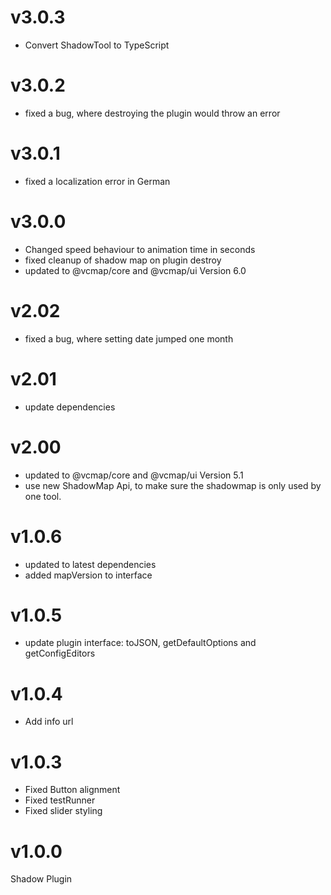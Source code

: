 # v3.0.3

- Convert ShadowTool to TypeScript

# v3.0.2

- fixed a bug, where destroying the plugin would throw an error

# v3.0.1

- fixed a localization error in German

# v3.0.0

- Changed speed behaviour to animation time in seconds
- fixed cleanup of shadow map on plugin destroy
- updated to @vcmap/core and @vcmap/ui Version 6.0

# v2.02

- fixed a bug, where setting date jumped one month

# v2.01

- update dependencies

# v2.00

- updated to @vcmap/core and @vcmap/ui Version 5.1
- use new ShadowMap Api, to make sure the shadowmap is only used by one tool.

# v1.0.6

- updated to latest dependencies
- added mapVersion to interface

# v1.0.5

- update plugin interface: toJSON, getDefaultOptions and getConfigEditors

# v1.0.4

- Add info url

# v1.0.3

- Fixed Button alignment
- Fixed testRunner
- Fixed slider styling

# v1.0.0

Shadow Plugin
